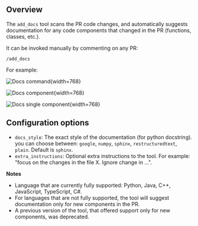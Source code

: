 ## Overview
The `add_docs` tool scans the PR code changes, and automatically suggests documentation for any code components that changed in the PR (functions, classes, etc.).

It can be invoked manually by commenting on any PR:
```
/add_docs
```
For example:

![Docs command](https://codium.ai/images/pr_agent/docs_command.png){width=768}

![Docs component](https://codium.ai/images/pr_agent/docs_components.png){width=768}

![Docs single component](https://codium.ai/images/pr_agent/docs_single_component.png){width=768}

## Configuration options
 - `docs_style`: The exact style of the documentation (for python docstring). you can choose between: `google`, `numpy`, `sphinx`, `restructuredtext`, `plain`. Default is `sphinx`.
 - `extra_instructions`: Optional extra instructions to the tool. For example: "focus on the changes in the file X. Ignore change in ...".

**Notes**

- Language that are currently fully supported: Python, Java, C++, JavaScript, TypeScript, C#.
- For languages that are not fully supported, the tool will suggest documentation only for new components in the PR.
- A previous version of the tool, that offered support only for new components, was deprecated.
